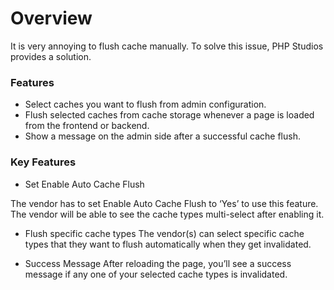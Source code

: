 # Overview #

It is very annoying to flush cache manually. To solve this issue, PHP Studios provides a solution.
### Features ###

* Select caches you want to flush from admin configuration.
* Flush selected caches from cache storage whenever a page is loaded from the frontend or backend.
* Show a message on the admin side after a successful cache flush.

### Key Features ###
* Set Enable Auto Cache Flush

The vendor has to set Enable Auto Cache Flush to ‘Yes’ to use this feature. The vendor will be able to see the cache types multi-select after enabling it.

* Flush specific cache types
The vendor(s) can select specific cache types that they want to flush automatically when they get invalidated.

* Success Message
After reloading the page, you’ll see a success message if any one of your selected cache types is invalidated.
